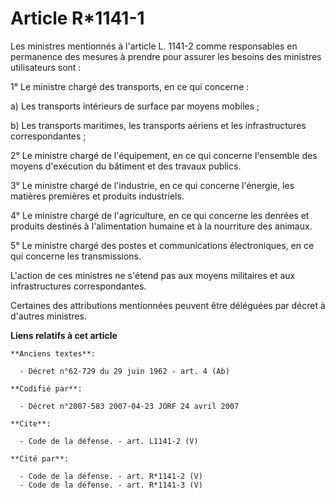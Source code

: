 # Article R*1141-1

Les ministres mentionnés à l'article L. 1141-2 comme responsables en permanence des mesures à prendre pour assurer les
besoins des ministres utilisateurs sont : 

1° Le ministre chargé des transports, en ce qui concerne : 

a) Les transports intérieurs de surface par moyens mobiles ; 

b) Les transports maritimes, les transports aériens et les infrastructures correspondantes ; 

2° Le ministre chargé de l'équipement, en ce qui concerne l'ensemble des moyens d'exécution du bâtiment et des travaux
publics. 

3° Le ministre chargé de l'industrie, en ce qui concerne l'énergie, les matières premières et produits industriels. 

4° Le ministre chargé de l'agriculture, en ce qui concerne les denrées et produits destinés à l'alimentation humaine et à la
nourriture des animaux. 

5° Le ministre chargé des postes et communications électroniques, en ce qui concerne les transmissions.

L'action de ces ministres ne s'étend pas aux moyens militaires et aux infrastructures correspondantes. 

Certaines des attributions mentionnées peuvent être déléguées par décret à d'autres ministres.

**Liens relatifs à cet article**

	**Anciens textes**:

	  - Décret n°62-729 du 29 juin 1962 - art. 4 (Ab)

	**Codifié par**:

	  - Décret n°2007-583 2007-04-23 JORF 24 avril 2007

	**Cite**:

	  - Code de la défense. - art. L1141-2 (V)

	**Cité par**:

	  - Code de la défense. - art. R*1141-2 (V)
	  - Code de la défense. - art. R*1141-3 (V)
